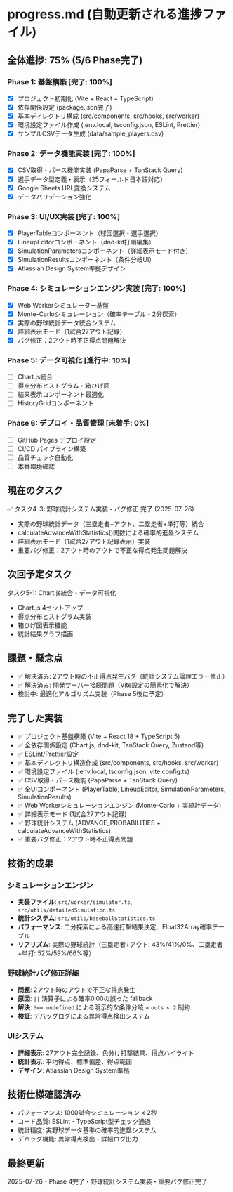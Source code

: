 # progress.md (自動更新される進捗ファイル)

## 全体進捗: 75% (5/6 Phase完了)

### Phase 1: 基盤構築 [完了: 100%]
- [x] プロジェクト初期化 (Vite + React + TypeScript)
- [x] 依存関係設定 (package.json完了)
- [x] 基本ディレクトリ構成 (src/components, src/hooks, src/worker)
- [x] 環境設定ファイル作成 (.env.local, tsconfig.json, ESLint, Prettier)
- [x] サンプルCSVデータ生成 (data/sample_players.csv)

### Phase 2: データ機能実装 [完了: 100%]
- [x] CSV取得・パース機能実装 (PapaParse + TanStack Query)
- [x] 選手データ型定義・表示（25フィールド日本語対応）
- [x] Google Sheets URL変換システム
- [x] データバリデーション強化

### Phase 3: UI/UX実装 [完了: 100%]
- [x] PlayerTableコンポーネント（球団選択・選手選択）
- [x] LineupEditorコンポーネント（dnd-kit打順編集）
- [x] SimulationParametersコンポーネント（詳細表示モード付き）
- [x] SimulationResultsコンポーネント（条件分岐UI）
- [x] Atlassian Design System準拠デザイン

### Phase 4: シミュレーションエンジン実装 [完了: 100%]
- [x] Web Workerシミュレーター基盤
- [x] Monte-Carloシミュレーション（確率テーブル・2分探索）
- [x] 実際の野球統計データ統合システム
- [x] 詳細表示モード（1試合27アウト記録）
- [x] バグ修正：2アウト時不正得点問題解決

### Phase 5: データ可視化 [進行中: 10%]
- [ ] Chart.js統合
- [ ] 得点分布ヒストグラム・箱ひげ図
- [ ] 結果表示コンポーネント最適化
- [ ] HistoryGridコンポーネント

### Phase 6: デプロイ・品質管理 [未着手: 0%]
- [ ] GitHub Pages デプロイ設定
- [ ] CI/CD パイプライン構築
- [ ] 品質チェック自動化
- [ ] 本番環境確認

## 現在のタスク
✅ タスク4-3: 野球統計システム実装・バグ修正 完了 (2025-07-26)
- 実際の野球統計データ（三塁走者+アウト、二塁走者+単打等）統合
- calculateAdvanceWithStatistics()関数による確率的進塁システム
- 詳細表示モード（1試合27アウト記録表示）実装
- 重要バグ修正：2アウト時のアウトで不正な得点発生問題解決

## 次回予定タスク
タスク5-1: Chart.js統合・データ可視化
- Chart.js 4セットアップ
- 得点分布ヒストグラム実装
- 箱ひげ図表示機能
- 統計結果グラフ描画

## 課題・懸念点
- ✅ 解決済み: 2アウト時の不正得点発生バグ（統計システム論理エラー修正）
- ✅ 解決済み: 開発サーバー接続問題（Vite設定の簡素化で解決）
- 検討中: 最適化アルゴリズム実装（Phase 5後に予定）

## 完了した実装
- ✅ プロジェクト基盤構築 (Vite + React 18 + TypeScript 5)
- ✅ 全依存関係設定 (Chart.js, dnd-kit, TanStack Query, Zustand等)
- ✅ ESLint/Prettier設定
- ✅ 基本ディレクトリ構造作成 (src/components, src/hooks, src/worker)
- ✅ 環境設定ファイル (.env.local, tsconfig.json, vite.config.ts)
- ✅ CSV取得・パース機能 (PapaParse + TanStack Query)
- ✅ 全UIコンポーネント (PlayerTable, LineupEditor, SimulationParameters, SimulationResults)
- ✅ Web Workerシミュレーションエンジン (Monte-Carlo + 実統計データ)
- ✅ 詳細表示モード (1試合27アウト記録)
- ✅ 野球統計システム (ADVANCE_PROBABILITIES + calculateAdvanceWithStatistics)
- ✅ 重要バグ修正：2アウト時不正得点問題

## 技術的成果
### シミュレーションエンジン
- **実装ファイル**: `src/worker/simulator.ts`, `src/utils/detailedSimulation.ts`
- **統計システム**: `src/utils/baseballStatistics.ts`
- **パフォーマンス**: 二分探索による高速打撃結果決定、Float32Array確率テーブル
- **リアリズム**: 実際の野球統計（三塁走者+アウト: 43%/41%/0%、二塁走者+単打: 52%/59%/66%等）

### 野球統計バグ修正詳細
- **問題**: 2アウト時のアウトで不正な得点発生
- **原因**: `||` 演算子による確率0.00の誤った fallback
- **解決**: `!== undefined` による明示的な条件分岐 + `outs < 2` 制約
- **検証**: デバッグログによる異常得点検出システム

### UIシステム
- **詳細表示**: 27アウト完全記録、色分け打撃結果、得点ハイライト
- **統計表示**: 平均得点、標準偏差、得点範囲
- **デザイン**: Atlassian Design System準拠

## 技術仕様確認済み
- パフォーマンス: 1000試合シミュレーション < 2秒
- コード品質: ESLint・TypeScript型チェック通過
- 統計精度: 実野球データ基準の確率的進塁システム
- デバッグ機能: 異常得点検出・詳細ログ出力

## 最終更新
2025-07-26 - Phase 4完了・野球統計システム実装・重要バグ修正完了